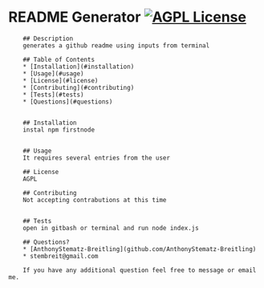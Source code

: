 # README Generator          [![AGPL License](https://img.shields.io/badge/license-AGPL-blue.svg)](http://www.gnu.org/licenses/agpl-3.0)       

        ## Description
        generates a github readme using inputs from terminal

        ## Table of Contents
        * [Installation](#installation)
        * [Usage](#usage)
        * [License](#license) 
        * [Contributing](#contributing)
        * [Tests](#tests)
        * [Questions](#questions)
        
        
        ## Installation
        instal npm firstnode
        
        
        ## Usage
        It requires several entries from the user
        
        ## License 
        AGPL
        
        ## Contributing
        Not accepting contrabutions at this time
        
        
        ## Tests
        open in gitbash or terminal and run node index.js
        
        ## Questions?
        * [AnthonyStematz-Breitling](github.com/AnthonyStematz-Breitling)
        * stembreit@gmail.com
        
        If you have any additional question feel free to message or email me.
        